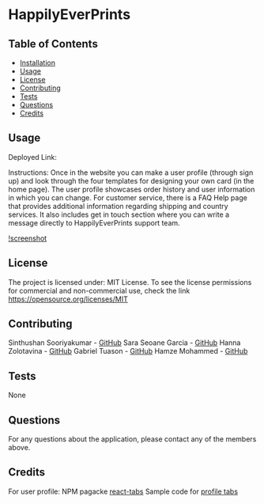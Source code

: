 # HappilyEverPrints



## Table of Contents

- [Installation](#installation)
- [Usage](#usage)
- [License](#license)
- [Contributing](#contributing)
- [Tests](#tests)
- [Questions](#questions)
- [Credits](#credits)

## Usage

Deployed Link:  

Instructions: Once in the website you can make a user profile (through sign up) and look through the four templates for designing your own card (in the home page). The user profile showcases order history and user information in which you can change. For customer service, there is a FAQ Help page that provides additional information regarding shipping and country services. It also includes get in touch section where you can write a message directly to HappilyEverPrints support team.

[!screenshot]()

## License

The project is licensed under: MIT License. To see the license permissions for commercial and non-commercial use, check the link https://opensource.org/licenses/MIT

## Contributing

Sinthushan Sooriyakumar - [GitHub](https://github.com/sinthushan)
Sara Seoane Garcia - [GitHub](https://github.com/sarasg89) 
Hanna Zolotavina - [GitHub](https://github.com/hannazo)
Gabriel Tuason - [GitHub](https://github.com/gabetuason)
Hamze Mohammed - [GitHub](https://github.com/mhamze23)

## Tests

None

## Questions

For any questions about the application, please contact any of the members above.

## Credits

For user profile:
NPM pagacke [react-tabs](https://www.npmjs.com/package/react-tabs)
Sample code for [profile tabs](https://codesandbox.io/s/r4m5jp6jjq?file=/src/styles.css:275-925)

